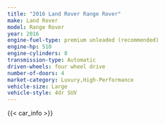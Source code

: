 ```yaml
---
title: "2016 Land Rover Range Rover"
make: Land Rover
model: Range Rover
year: 2016
engine-fuel-type: premium unleaded (recommended)
engine-hp: 510
engine-cylinders: 8
transmission-type: Automatic
driven-wheels: four wheel drive
number-of-doors: 4
market-category: Luxury,High-Performance
vehicle-size: Large
vehicle-style: 4dr SUV
---
```


{{< car_info >}}
